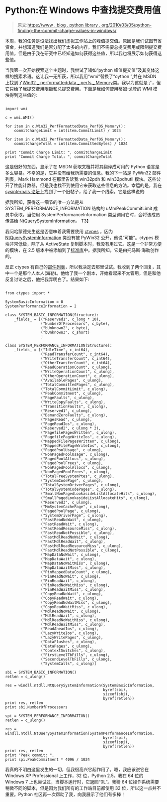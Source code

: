 # Python:在 Windows 中查找提交费用值

> 原文:[https://www . blog . python library . org/2010/03/05/python-finding-the-commit-charge-values-in-windows/](https://www.blog.pythonlibrary.org/2010/03/05/python-finding-the-commit-charge-values-in-windows/)

本周，我的任务是设法找出我们虚拟工作站上的峰值提交值。原因是我们试图节省资金，并想知道我们是否分配了太多的内存。我们不需要总提交费用或限制提交费用值，但是由于我在研究中已经知道如何获得这些值，所以我也将展示如何获得这些值。

当我第一次开始搜索这个主题时，我尝试了诸如“python 峰值提交值”及其变体这样的搜索术语。这让我一无所获，所以我用“wmi”替换了“oython ”,并在 MSDN 上找到了[Win32 _ performatteddata _ perfs _ Memory](http://msdn.microsoft.com/en-us/library/aa394268%28VS.85%29.aspx)类。我以为这就是了，但它只给了我提交费用限额和总提交费用。下面是我如何使用蒂姆·戈登的 WMI 模块得到这些值的:

```

import wmi

c = wmi.WMI()

for item in c.Win32_PerfFormattedData_PerfOS_Memory():
    commitChargeLimit = int(item.CommitLimit) / 1024

for item in c.Win32_PerfFormattedData_PerfOS_Memory():
    commitChargeTotal = int(item.CommittedBytes) / 1024

print "Commit Charge Limit: ", commitChargeLimit
print "Commit Charge Total: ", commitChargeTotal

```

这是很好的东西，显示了在 MSDN 获取文档并将其翻译成可用的 Python 语言是多么容易。不幸的是，它并没有给我所需要的信息。我的下一站是 PyWin32 邮件列表，Mark Hammond 在那里告诉我 win32pdh 和 win32pdhutil 模块。这些公开了性能计数器，但是我也找不到使用它来获取这些信息的方法。幸运的是，我在 [sysinternals 论坛](http://forum.sysinternals.com/forum_posts.asp?TID=15540&PID=75852)上找到了一个旧帖子，给了我一个线索。它是这样说的:

据我所知，获得这一细节的唯一方法是从 SYSTEM_PERFORMANCE_INFORMATION 结构的 uMmPeakCommitLimit 成员中获取，当使用 SystemPerformanceInformation 类型调用它时，会将该成员传递给 NtQuerySystemInformation。
T3】

我问哈蒙德先生这是否意味着我需要使用 [ctypes](http://python.net/crew/theller/ctypes/) ，因为 [NtQuerySystemInformation](http://msdn.microsoft.com/en-us/library/ms724509%28VS.85%29.aspx) 类没有被 PyWin32 公开，他说“可能”。ctypes 模块非常低级，除了从 ActiveState 复制脚本时，我没有用过它。这是一个非常方便的模块，在 2.5 版本中被添加到了[标准库](http://docs.python.org/library/ctypes.html)中。据我所知，它是由托马斯·海勒创作的。

反正 ctypes 有自己的[邮件列表](https://lists.sourceforge.net/lists/listinfo/ctypes-users)，所以我决定去那里试试。我收到了两个回复，其中一个是那个人本人(海勒)。他给了我一个剧本，开始看起来不太管用，但是和他反复讨论之后，他把我弄明白了。结果如下:

```

from ctypes import *

SystemBasicInformation = 0
SystemPerformanceInformation = 2

class SYSTEM_BASIC_INFORMATION(Structure):
    _fields_ = [("Reserved1", c_long * 10),
                ("NumberOfProcessors", c_byte),
                ("bUnknown2", c_byte),
                ("bUnknown3", c_short)
                ]

class SYSTEM_PERFORMANCE_INFORMATION(Structure):
    _fields_ = [("IdleTime", c_int64),
                ("ReadTransferCount", c_int64),
                ("WriteTransferCount", c_int64),
                ("OtherTransferCount", c_int64),
                ("ReadOperationCount", c_ulong),
                ("WriteOperationCount", c_ulong),
                ("OtherOperationCount", c_ulong),
                ("AvailablePages", c_ulong),
                ("TotalCommittedPages", c_ulong),
                ("TotalCommitLimit", c_ulong),
                ("PeakCommitment", c_ulong),
                ("PageFaults", c_ulong),
                ("WriteCopyFaults", c_ulong),
                ("TransitionFaults", c_ulong),
                ("Reserved1", c_ulong),
                ("DemandZeroFaults", c_ulong),
                ("PagesRead", c_ulong),
                ("PageReadIos", c_ulong),
                ("Reserved2", c_ulong * 2),
                ("PagefilePagesWritten", c_ulong),
                ("PagefilePageWriteIos", c_ulong),
                ("MappedFilePagesWritten", c_ulong),
                ("MappedFilePageWriteIos", c_ulong),
                ("PagedPoolUsage", c_ulong),
                ("NonPagedPoolUsage", c_ulong),
                ("PagedPoolAllocs", c_ulong),
                ("PagedPoolFrees", c_ulong),
                ("NonPagedPoolAllocs", c_ulong),
                ("NonPagedPoolFrees", c_ulong),
                ("TotalFreeSystemPtes", c_ulong),
                ("SystemCodePage", c_ulong),
                ("TotalSystemDriverPages", c_ulong),
                ("TotalSystemCodePages", c_ulong),
                ("SmallNonPagedLookasideListAllocateHits", c_ulong),
                ("SmallPagedLookasideListAllocateHits", c_ulong),
                ("Reserved3", c_ulong),
                ("MmSystemCachePage", c_ulong),
                ("PagedPoolPage", c_ulong),
                ("SystemDriverPage", c_ulong),
                ("FastReadNoWait", c_ulong),
                ("FastReadWait", c_ulong),
                ("FastReadResourceMiss", c_ulong),
                ("FastReadNotPossible", c_ulong),
                ("FastMdlReadNoWait", c_ulong),
                ("FastMdlReadWait", c_ulong),
                ("FastMdlReadResourceMiss", c_ulong),
                ("FastMdlReadNotPossible", c_ulong),
                ("MapDataNoWait", c_ulong),
                ("MapDataWait", c_ulong),
                ("MapDataNoWaitMiss", c_ulong),
                ("MapDataWaitMiss", c_ulong),
                ("PinMappedDataCount", c_ulong),
                ("PinReadNoWait", c_ulong),
                ("PinReadWait", c_ulong),
                ("PinReadNoWaitMiss", c_ulong),
                ("PinReadWaitMiss", c_ulong),
                ("CopyReadNoWait", c_ulong),
                ("CopyReadWait", c_ulong),
                ("CopyReadNoWaitMiss", c_ulong),
                ("CopyReadWaitMiss", c_ulong),
                ("MdlReadNoWait", c_ulong),
                ("MdlReadWait", c_ulong),
                ("MdlReadNoWaitMiss", c_ulong),
                ("MdlReadWaitMiss", c_ulong),
                ("ReadAheadIos", c_ulong),
                ("LazyWriteIos", c_ulong),
                ("LazyWritePages", c_ulong),
                ("DataFlushes", c_ulong),
                ("DataPages", c_ulong),
                ("ContextSwitches", c_ulong),
                ("FirstLevelTbFills", c_ulong),
                ("SecondLevelTbFills", c_ulong),
                ("SystemCalls", c_ulong)]

sbi = SYSTEM_BASIC_INFORMATION()
retlen = c_ulong()

res = windll.ntdll.NtQuerySystemInformation(SystemBasicInformation,
                                            byref(sbi),
                                            sizeof(sbi),
                                            byref(retlen))
print res, retlen
print sbi.NumberOfProcessors

spi = SYSTEM_PERFORMANCE_INFORMATION()
retlen = c_ulong()

res = windll.ntdll.NtQuerySystemInformation(SystemPerformanceInformation,
                                            byref(spi),
                                            sizeof(spi),
                                            byref(retlen))
print res, retlen
print "Peak commit: ",
print spi.PeakCommitment * 4096 / 1024

```

我真的不明白这里发生的一切，但我很高兴它起作用了。嗯，我应该说它在 Windows XP Professional 上工作，32 位，Python 2.5。我在 64 位的 Windows 7 上也尝试过，当脚本运行时，它返回“0L”。我猜 64 位操作系统需要稍微不同的脚本，但是因为我们所有的工作站目前都使用 32 位，所以这一点并不重要。Python 社区再一次帮助了我，向我展示了他们有多棒！
